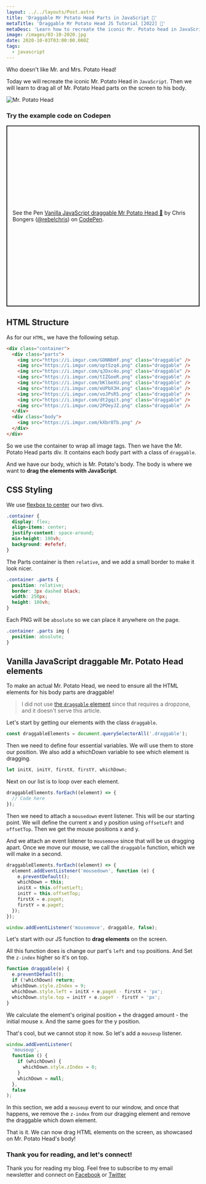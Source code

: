```yaml
---
layout: ../../layouts/Post.astro
title: 'Draggable Mr Potato Head Parts in JavaScript 🥔'
metaTitle: 'Draggable Mr Potato Head JS Tutorial [2022] 🥔'
metaDesc: 'Learn how to recreate the iconic Mr. Potato head in JavaScript by dragging parts to other positions on the screen canvas! See the example in Codepen!'
image: /images/03-10-2020.jpg
date: 2020-10-03T03:00:00.000Z
tags:
  - javascript
---
```


Who doesn't like Mr. and Mrs. Potato Head!

Today we will recreate the iconic Mr. Potato Head in `JavaScript`.
Then we will learn to drag all of Mr. Potato Head parts on the screen to his body.

![Mr. Potato Head](https://media.giphy.com/media/9GimADqtnpAPe/giphy.gif)

### Try the example code on Codepen

<p class="codepen" data-height="472" data-theme-id="dark" data-default-tab="result" data-user="rebelchris" data-slug-hash="XWdGZqq" style="height: 472px; box-sizing: border-box; display: flex; align-items: center; justify-content: center; border: 2px solid; margin: 1em 0; padding: 1em;" data-pen-title="Vanilla JavaScript draggable Mr Potato Head 🥔">
  <span>See the Pen <a href="https://codepen.io/rebelchris/pen/XWdGZqq">
  Vanilla JavaScript draggable Mr Potato Head 🥔</a> by Chris Bongers (<a href="https://codepen.io/rebelchris">@rebelchris</a>)
  on <a href="https://codepen.io">CodePen</a>.</span>
</p>
<script async src="https://static.codepen.io/assets/embed/ei.js"></script>

## HTML Structure

As for our `HTML`, we have the following setup.

```html
<div class="container">
  <div class="parts">
    <img src="https://i.imgur.com/GONNbHf.png" class="draggable" />
    <img src="https://i.imgur.com/optSzq4.png" class="draggable" />
    <img src="https://i.imgur.com/qJDxc4o.png" class="draggable" />
    <img src="https://i.imgur.com/tIZGoeR.png" class="draggable" />
    <img src="https://i.imgur.com/bKlbeXU.png" class="draggable" />
    <img src="https://i.imgur.com/eUPbX3H.png" class="draggable" />
    <img src="https://i.imgur.com/voJPsR5.png" class="draggable" />
    <img src="https://i.imgur.com/dt2gqit.png" class="draggable" />
    <img src="https://i.imgur.com/2POeyJZ.png" class="draggable" />
  </div>
  <div class="body">
    <img src="https://i.imgur.com/kXbr8Tb.png" />
  </div>
</div>
```

So we use the container to wrap all image tags. Then we have the Mr. Potato Head parts div. It contains each body part with a class of `draggable`.

And we have our body, which is Mr. Potato's body. The body is where we want to **drag the elements with JavaScript**.

## CSS Styling

We use [flexbox to center](https://daily-dev-tips.com/posts/css-flexbox-most-easy-center-vertical-and-horizontal/) our two divs.

```css
.container {
  display: flex;
  align-items: center;
  justify-content: space-around;
  min-height: 100vh;
  background: #efefef;
}
```

The Parts container is then `relative`, and we add a small border to make it look nicer.

```css
.container .parts {
  position: relative;
  border: 3px dashed black;
  width: 250px;
  height: 100vh;
}
```

Each PNG will be `absolute` so we can place it anywhere on the page.

```css
.container .parts img {
  position: absolute;
}
```

## Vanilla JavaScript draggable Mr. Potato Head elements

To make an actual Mr. Potato Head, we need to ensure all the HTML elements for his body parts are draggable!

> I did not use [the `draggable` element](https://daily-dev-tips.com/posts/vanilla-javascript-drag-n-drop/) since that requires a dropzone, and it doesn't serve this article.

Let's start by getting our elements with the class `draggable`.

```js
const draggableElements = document.querySelectorAll('.draggable');
```

Then we need to define four essential variables. We will use them to store our position.
We also add a whichDown variable to see which element is dragging.

```js
let initX, initY, firstX, firstY, whichDown;
```

Next on our list is to loop over each element.

```js
draggableElements.forEach((element) => {
  // Code here
});
```

Then we need to attach a `mousedown` event listener. This will be our starting point. We will define the current x and y position using `offsetLeft` and `offsetTop`.
Then we get the mouse positions x and y.

And we attach an event listener to `mousemove` since that will be us dragging apart. Once we move our mouse, we call the `draggable` function, which we will make in a second.

```js
draggableElements.forEach((element) => {
  element.addEventListener('mousedown', function (e) {
    e.preventDefault();
    whichDown = this;
    initX = this.offsetLeft;
    initY = this.offsetTop;
    firstX = e.pageX;
    firstY = e.pageY;
  });
});

window.addEventListener('mousemove', draggable, false);
```

Let's start with our JS function to **drag elements** on the screen.

All this function does is change our part's `left` and `top` positions. And Set the `z-index` higher so it's on top.

```js
function draggable(e) {
  e.preventDefault();
  if (!whichDown) return;
  whichDown.style.zIndex = 9;
  whichDown.style.left = initX + e.pageX - firstX + 'px';
  whichDown.style.top = initY + e.pageY - firstY + 'px';
}
```

We calculate the element's original position + the dragged amount - the initial mouse x.
And the same goes for the y position.

That's cool, but we cannot stop it now.
So let's add a `mouseup` listener.

```js
window.addEventListener(
  'mouseup',
  function () {
    if (whichDown) {
      whichDown.style.zIndex = 0;
    }
    whichDown = null;
  },
  false
);
```

In this section, we add a `mouseup` event to our window, and once that happens, we remove the `z-index` from our dragging element and remove the draggable which down element.

That is it. We can now drag HTML elements on the screen, as showcased on Mr. Potato Head's body!

### Thank you for reading, and let's connect!

Thank you for reading my blog. Feel free to subscribe to my email newsletter and connect on [Facebook](https://www.facebook.com/DailyDevTipsBlog) or [Twitter](https://twitter.com/DailyDevTips1)

